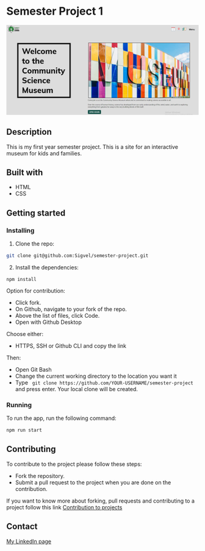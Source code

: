 # Semester Project 1

![image](/images/readme-homepage_img.jpg)

## Description

This is my first year semester project.
This is a site for an interactive museum for kids and families.

## Built with

- HTML
- CSS

## Getting started

### Installing 

1. Clone the repo:

```bash
git clone git@github.com:Sigvel/semester-project.git
```

2. Install the dependencies:

```
npm install
```

Option for contribution: 
- Click fork.
- On Github, navigate to your fork of the repo. 
- Above the list of files, click Code.
- Open with Github Desktop

Choose either:
- HTTPS, SSH or Github CLI and copy the link

Then:
- Open Git Bash
- Change the current working directory to the location you want it
- Type ``` git clone https://github.com/YOUR-USERNAME/semester-project``` and press enter.
  Your local clone will be created.

### Running

To run the app, run the following command:

```bash
npm run start
```

## Contributing

To contribute to the project please follow these steps:

- Fork the repository.
- Submit a pull request to the project when you are done on the contribution.

If you want to know more about forking, pull requests and contributing to a project follow this link [Contribution to projects](https://docs.github.com/en/get-started/quickstart/contributing-to-projects)

## Contact

[My LinkedIn page](https://www.linkedin.com/in/tony-sigvel/)
